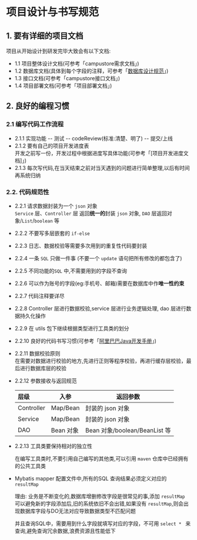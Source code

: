 # 项目设计与书写规范  



## 1. 要有详细的项目文档  
项目从开始设计到研发完毕大致会有以下文档:  
- 1.1 项目整体设计文档(可参考「campustore需求文档」)  
- 1.2 数据库文档(具体到每个字段的注释，可参考「[数据库设计规范](https://github.com/Flying9001/Notes/blob/df86689900c3619d8e447ff12826ef3e5d915478/sql/%E6%95%B0%E6%8D%AE%E5%BA%93%E8%AE%BE%E8%AE%A1%E8%A7%84%E8%8C%83.md "https://github.com/Flying9001/Notes/blob/df86689900c3619d8e447ff12826ef3e5d915478/sql/%E6%95%B0%E6%8D%AE%E5%BA%93%E8%AE%BE%E8%AE%A1%E8%A7%84%E8%8C%83.md")」)  
- 1.3 接口文档(可参考「campustore接口文档」)  
- 1.4 项目部署文档(可参考「项目部署文档」)  
  
    
## 2. 良好的编程习惯  

### 2.1 编写代码工作流程  

- 2.1.1 实现功能 -- 测试 -- codeReview(标准:清楚、明了)  -- 提交/上线  
- 2.1.2 要有自己的项目开发进度表  
    开发之前写一份，开发过程中根据进度写具体功能(可参考「[项目开发进度文档]」)  
- 2.1.3 每次写代码,在当天结束之前对当天遇到的问题进行简单整理,以后有时间再系统归纳  

### 2.2. 代码规范性

- 2.2.1 请求数据封装为一个 `json` 对象  
  `Service` 层、`Controller` 层 返回**统一的**封装 `json` 对象, `DAO` 层返回对象/`List`/`boolean` 等  

- 2.2.2 不要写多层嵌套的 `if-else`  

- 2.2.3 日志、数据校验等需要多次用到的重复性代码要封装  

- 2.2.4 一条 `SQL` 只做一件事 (不要一个 `update` 语句把所有修改的都包含了)  

- 2.2.5 不同功能的`SQL` 中,不需要用到的字段不查询  

- 2.2.6 可以作为账号的字段(eg:手机号、邮箱)需要在数据库中作**唯一性约束**  

- 2.2.7 代码注释要详尽  

- 2.2.8 Controller 层进行数据校验,service 层进行业务逻辑处理, dao 层进行数据持久化操作 

- 2.2.9 在 utils 包下继续根据类型进行工具类的划分  

- 2.2.10 良好的代码书写习惯(可参考「[阿里巴巴Java开发手册](https://github.com/alibaba/p3c "https://github.com/alibaba/p3c")」)  

- 2.2.11 数据校验原则  
    在需要对数据进行校验的地方,先进行正则等程序校验，再进行缓存层校验，最后进行数据库层的校验  

- 2.2.12 参数接收与返回规范  

    | 层级       | 入参      | 返回参数                      |
    | :--------- | --------- | ----------------------------- |
    | Controller | Map/Bean  | 封装的 json 对象              |
    | Service    | Map/Bean  | 封装的 json 对象              |
    | DAO        | Bean 对象 | Bean 对象/boolean/BeanList 等 |

- 2.2.13 工具类要保持相对的独立性  

    在编写工具类时,不要引用自己编写的其他类,可以引用 `maven` 仓库中已经拥有的公共工具类  

- Mybatis mapper 配置文件中,所有的SQL 查询结果必须定义对应的 `resultMap`  

    理由: 业务是不断变化的,数据库增删修改字段是很常见的事,添加 `resultMap` 可以避免新的字段添加后,旧的系统依旧不会出错,如果没有 `resultMap`,则会出现数据库字段与DO无法对应导致数据类型不匹配问题

    并且查询SQL中，需要用到什么字段就填写对应的字段，不可用 `select * ` 来查询,避免查询冗余数据,浪费资源且性能低下  

    

    

    

      

      





